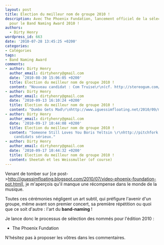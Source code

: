 ```yaml
---
layout: post
title: Election du meilleur nom de groupe 2010 !
description: Avec The Phoenix Fundation, lancement officiel de la sélection des nommés
  pour le Band Naming Award 2010 !
authors:
  - Dirty Henry
wordpress_id: 663
date: '2010-07-28 13:45:25 +0200'
categories:
- Catégories
tags:
- Band Naming Award
comments:
- author: Dirty Henry
  author_email: dirtyhenry@gmail.com
  date: '2010-08-30 15:06:05 +0200'
  title: Election du meilleur nom de groupe 2010 !
  content: "Nouveau candidat : Com Truise\r\n(cf. http://stereogum.com/447862/com-truise-sundriped/mp3s/)"
- author: Dirty Henry
  author_email: dirtyhenry@gmail.com
  date: '2010-09-13 16:10:24 +0200'
  title: Election du meilleur nom de groupe 2010 !
  content: "Dumbo Gets Mad\r\nhttp://www.iguessimfloating.net/2010/09/mp3-dumbo-gets-mad-plumy-tale.html"
- author: Dirty Henry
  author_email: dirtyhenry@gmail.com
  date: '2010-09-17 10:44:08 +0200'
  title: Election du meilleur nom de groupe 2010 !
  content: "Someone Still Loves You Boris Yeltsin \r\nhttp://pitchfork.com/reviews/albums/14554-let-it-sway/\r\n\r\nDelorean\r\n\r\nDes
    candidats sérieux."
- author: Dirty Henry
  author_email: dirtyhenry@gmail.com
  date: '2010-09-17 10:44:32 +0200'
  title: Election du meilleur nom de groupe 2010 !
  content: Sheetah et les Weissmuller (of course)
---
```

Venant de tomber sur [ce post->http://iguessimfloating.blogspot.com/2010/07/video-phoenix-foundation-pot.html], je m'aperçois qu'il manque une récompense dans le monde de la musique.

Toutes ces cérémonies négligent un art subtil, qui préfigure l'avenir d'un groupe, même avant son premier concert, sa première répétition ou quoi que ce soit d'autre : l'art du __band-naming__ ! 

Je lance donc le processus de sélection des nommés pour l'édition 2010 :
- The Phoenix Fundation

N'hésitez pas à proposer les vôtres dans les commentaires.
